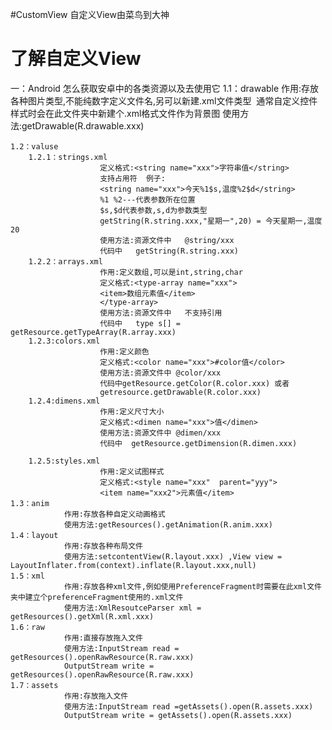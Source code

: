 ﻿#CustomView
自定义View由菜鸟到大神
# 了解自定义View
  一：Android 怎么获取安卓中的各类资源以及去使用它
    1.1：drawable 作用:存放各种图片类型,不能纯数字定义文件名,另可以新建.xml文件类型  通常自定义控件样式时会在此文件夹中新建个.xml格式文件作为背景图
                    使用方法:getDrawable(R.drawable.xxx)

    1.2：valuse
        1.2.1：strings.xml
                        定义格式:<string name="xxx">字符串值</string>
                        支持占用符  例子:  
                        <string name="xxx">今天%1$s,温度%2$d</string>
                        %1 %2---代表参数所在位置
                        $s,$d代表参数,s,d为参数类型
                        getString(R.string.xxx,"星期一",20) = 今天星期一,温度20
                        使用方法:资源文件中   @string/xxx
                        代码中   getString(R.string.xxx)
        1.2.2：arrays.xml
              			作用:定义数组,可以是int,string,char
              			定义格式:<type-array name="xxx">
              			<item>数组元素值</item>
              			</type-array>
              			使用方法:资源文件中   不支持引用
              			代码中   type s[] = getResource.getTypeArray(R.array.xxx)
        1.2.3:colors.xml
              			作用:定义颜色
              			定义格式:<color name="xxx">#color值</color>
              			使用方法:资源文件中 @color/xxx
              			代码中getResource.getColor(R.color.xxx) 或者
              			getresource.getDrawable(R.color.xxx)
        1.2.4:dimens.xml
                        作用:定义尺寸大小
        			    定义格式:<dimen name="xxx">值</dimen>
        			    使用方法:资源文件中 @dimen/xxx
        			    代码中  getResource.getDimension(R.dimen.xxx)

		1.2.5:styles.xml
			            作用:定义试图样式
			            定义格式:<style name="xxx"  parent="yyy">
			            <item name="xxx2">元素值</item>
    1.3：anim
                作用:存放各种自定义动画格式
                使用方法:getResources().getAnimation(R.anim.xxx)
    1.4：layout
                作用:存放各种布局文件
                使用方法:setcontentView(R.layout.xxx) ,View view = LayoutInflater.from(context).inflate(R.layout.xxx,null)
    1.5：xml
                作用:存放各种xml文件,例如使用PreferenceFragment时需要在此xml文件夹中建立个preferenceFragment使用的.xml文件
                使用方法:XmlResoutceParser xml = getResources().getXml(R.xml.xxx)
    1.6：raw
                作用:直接存放拖入文件
                使用方法:InputStream read = getResources().openRawResource(R.raw.xxx)
                OutputStream write = getResources().openRawResource(R.raw.xxx)
    1.7：assets
                作用:存放拖入文件
                使用方法:InputStream read =getAssets().open(R.assets.xxx)
                OutputStream write = getAssets().open(R.assets.xxx)